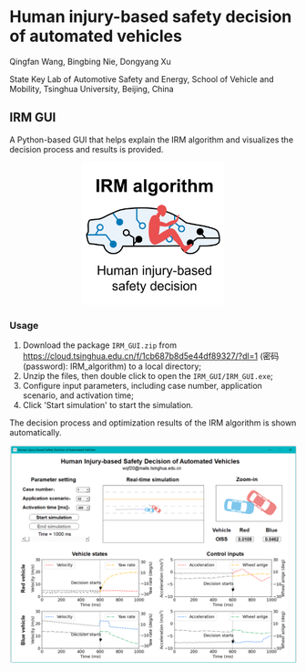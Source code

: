 # Human injury-based safety decision of automated vehicles

Qingfan Wang, Bingbing Nie, Dongyang Xu

State Key Lab of Automotive Safety and Energy, School of Vehicle and Mobility, Tsinghua University, Beijing, China



## IRM GUI

A Python-based GUI that helps explain the IRM algorithm and visualizes the decision process and results is provided.

<div align=center>
<img src="image\logo.png" alt="logo" width=250" />
</div>


### Usage

1. Download the package `IRM_GUI.zip` from https://cloud.tsinghua.edu.cn/f/1cb687b8d5e44df89327/?dl=1 (密码(password): IRM_algorithm) to a local directory;
1. Unzip the files, then double click to open the `IRM_GUI/IRM_GUI.exe`;
3. Configure input parameters, including case number, application scenario, and activation time;
4. Click 'Start simulation' to start the simulation.

The decision process and optimization results of the IRM algorithm is shown automatically.

<div align=center>
<img src="image\demo.png" alt="logo" width="1000" />
</div>
